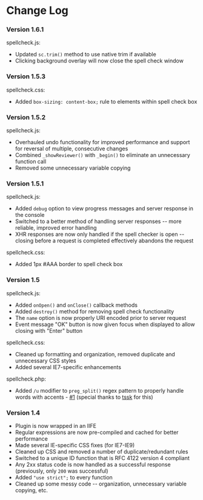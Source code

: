 Change Log 
============================
### Version 1.6.1 ###
spellcheck.js:
* Updated `sc.trim()` method to use native trim if available
* Clicking background overlay will now close the spell check window

### Version 1.5.3 ###
spellcheck.css:
* Added `box-sizing: content-box;` rule to elements within spell check box

### Version 1.5.2 ###
spellcheck.js:
* Overhauled undo functionality for improved performance and support for reversal of multiple, consecutive changes
* Combined `_showReviewer()` with `_begin()` to eliminate an unnecessary function call
* Removed some unnecessary variable copying

### Version 1.5.1 ###
spellcheck.js:
* Added `debug` option to view progress messages and server response in the console
* Switched to a better method of handling server responses -- more reliable, improved error handling
* XHR responses are now only handled if the spell checker is open -- closing before a request is completed effectively abandons the request

spellcheck.css:
* Added 1px #AAA border to spell check box

### Version 1.5 ###
spellcheck.js:
* Added `onOpen()` and `onClose()` callback methods
* Added `destroy()` method for removing spell check functionality
* The `name` option is now properly URI encoded prior to server request
* Event message "OK" button is now given focus when displayed to allow closing with "Enter" button

spellcheck.css:
* Cleaned up formatting and organization, removed duplicate and unnecessary CSS styles
* Added several IE7-specific enhancements

spellcheck.php:
* Added `/u` modifier to `preg_split()` regex pattern to properly handle words with accents - <a href="https://github.com/LPology/Javascript-PHP-Spell-Checker/pull/1">#1</a> (special thanks to <a href="https://github.com/tssk">tssk</a> for this)

### Version 1.4 ###
* Plugin is now wrapped in an IIFE
* Regular expressions are now pre-compiled and cached for better performance
* Made several IE-specific CSS fixes (for IE7-IE9)
* Cleaned up CSS and removed a number of duplicate/redundant rules
* Switched to a unique ID function that is RFC 4122 version 4 compliant
* Any 2xx status code is now handled as a successful response (previously, only `200` was successful)
* Added `"use strict";` to every function
* Cleaned up some messy code -- organization, unnecessary variable copying, etc.